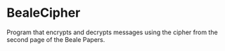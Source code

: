 # BealeCipher
Program that encrypts and decrypts messages using the cipher from the second page of the Beale Papers.

